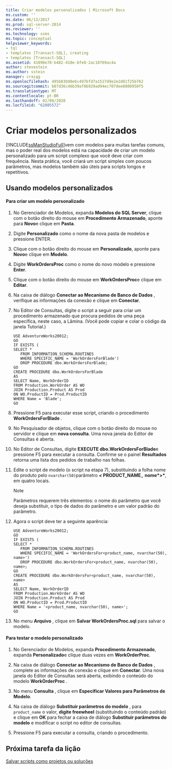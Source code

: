 ```yaml
---
title: Criar modelos personalizados | Microsoft Docs
ms.custom: ''
ms.date: 06/13/2017
ms.prod: sql-server-2014
ms.reviewer: ''
ms.technology: ssms
ms.topic: conceptual
helpviewer_keywords:
- tql
- templates [Transact-SQL], creating
- templates [Transact-SQL]
ms.assetid: 41098e78-b482-410e-bfe8-2ac10769ac4a
author: stevestein
ms.author: sstein
manager: craigg
ms.openlocfilehash: 495b03b98e6c497bfd7a1527d9e2e2d81f25b762
ms.sourcegitcommit: b87d36c46b39af8b929ad94ec707dee8800950f5
ms.translationtype: MT
ms.contentlocale: pt-BR
ms.lasthandoff: 02/08/2020
ms.locfileid: "62805572"
---
```

# <a name="create-custom-templates"></a>Criar modelos personalizados
  [!INCLUDE[ssManStudioFull](../../includes/ssmanstudiofull-md.md)]vem com modelos para muitas tarefas comuns, mas o poder real dos modelos está na capacidade de criar um modelo personalizado para um script complexo que você deve criar com frequência. Nesta prática, você criará um script simples com poucos parâmetros, mas modelos também são úteis para scripts longos e repetitivos.  
  
## <a name="using-custom-templates"></a>Usando modelos personalizados  
  
#### <a name="to-create-a-custom-template"></a>Para criar um modelo personalizado  
  
1.  No Gerenciador de Modelos, expanda **Modelos do SQL Server**, clique com o botão direito do mouse em **Procedimento Armazenado**, aponte para **Novo**e clique em **Pasta**.  
  
2.  Digite **Personalizado** como o nome da nova pasta de modelos e pressione ENTER.  
  
3.  Clique com o botão direito do mouse em **Personalizado**, aponte para **Novo**e clique em **Modelo**.  
  
4.  Digite **WorkOrdersProc** como o nome do novo modelo e pressione **Enter**.  
  
5.  Clique com o botão direito do mouse em **WorkOrdersProc**e clique em **Editar**.  
  
6.  Na caixa de diálogo **Conectar ao Mecanismo de Banco de Dados** , verifique as informações da conexão e clique em **Conectar**.  
  
7.  No Editor de Consultas, digite o script a seguir para criar um procedimento armazenado que procura pedidos de uma peça específica, neste caso, a Lâmina. (Você pode copiar e colar o código da janela Tutorial.)  
  
    ```  
    USE AdventureWorks20012;  
    GO  
    IF EXISTS (  
    SELECT *   
       FROM INFORMATION_SCHEMA.ROUTINES   
       WHERE SPECIFIC_NAME = 'WorkOrdersForBlade')  
       DROP PROCEDURE dbo.WorkOrdersForBlade;  
    GO  
    CREATE PROCEDURE dbo.WorkOrdersForBlade  
    AS  
    SELECT Name, WorkOrderID   
    FROM Production.WorkOrder AS WO  
    JOIN Production.Product AS Prod  
    ON WO.ProductID = Prod.ProductID  
    WHERE Name = 'Blade';  
    GO  
    ```  
  
8.  Pressione F5 para executar esse script, criando o procedimento **WorkOrdersForBlade** .  
  
9. No Pesquisador de objetos, clique com o botão direito do mouse no servidor e clique em **nova consulta**. Uma nova janela do Editor de Consultas é aberta.  
  
10. No Editor de Consultas, digite **EXECUTE dbo.WorkOrdersForBlade**e pressione F5 para executar a consulta. Confirme se o painel **Resultados** retorna uma lista dos pedidos de trabalho nas folhas.  
  
11. Edite o script de modelo (o script na etapa 7), substituindo a folha nome do produto pelo `nvarchar(50)`parâmetro <strong> *<* PRODUCT_NAME</strong>,, <strong>nome*>*</strong>, em quatro locais.  
  
    > [!NOTE]  
    >  Parâmetros requerem três elementos: o nome do parâmetro que você deseja substituir, o tipo de dados do parâmetro e um valor padrão do parâmetro.  
  
12. Agora o script deve ter a seguinte aparência:  
  
    ```  
    USE AdventureWorks20012;  
    GO  
    IF EXISTS (  
    SELECT *   
       FROM INFORMATION_SCHEMA.ROUTINES   
       WHERE SPECIFIC_NAME = 'WorkOrdersFor<product_name, nvarchar(50), name>')  
       DROP PROCEDURE dbo.WorkOrdersFor<product_name, nvarchar(50), name>;  
    GO  
    CREATE PROCEDURE dbo.WorkOrdersFor<product_name, nvarchar(50), name>  
    AS  
    SELECT Name, WorkOrderID   
    FROM Production.WorkOrder AS WO  
    JOIN Production.Product AS Prod  
    ON WO.ProductID = Prod.ProductID  
    WHERE Name = '<product_name, nvarchar(50), name>';  
    GO  
    ```  
  
13. No menu **Arquivo** , clique em **Salvar WorkOrdersProc.sql** para salvar o modelo.  
  
#### <a name="to-test-the-custom-template"></a>Para testar o modelo personalizado  
  
1.  No Gerenciador de Modelos, expanda **Procedimento Armazenado**, expanda **Personalizado**e clique duas vezes em **WorkOrderProc**.  
  
2.  Na caixa de diálogo **Conectar ao Mecanismo de Banco de Dados** , complete as informações de conexão e clique em **Conectar**. Uma nova janela do Editor de Consultas será aberta, exibindo o conteúdo do modelo **WorkOrderProc** .  
  
3.  No menu **Consulta** , clique em **Especificar Valores para Parâmetros de Modelo**.  
  
4.  Na caixa de diálogo **Substituir parâmetros do modelo** , para `product_name` o valor, **digite freewheel** (substituindo o conteúdo padrão) e clique em **OK** para fechar a caixa de diálogo **Substituir parâmetros do modelo** e modificar o script no editor de consultas.  
  
5.  Pressione F5 para executar a consulta, criando o procedimento.  
  
## <a name="next-task-in-lesson"></a>Próxima tarefa da lição  
 [Salvar scripts como projetos ou soluções](lesson-3-3-save-scripts-as-projects-or-solutions.md)  
  
  
